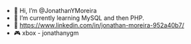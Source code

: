 - 👋 Hi, I’m @JonathanYMoreira
- 🌱 I’m currently learning MySQL and then PHP.
- 💼 https://www.linkedin.com/in/jonathan-moreira-952a40b7/
- 🎮 xbox - jonathanygm
